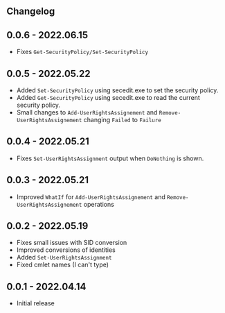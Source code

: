 ﻿## Changelog

## 0.0.6 - 2022.06.15
- Fixes `Get-SecurityPolicy/Set-SecurityPolicy`

## 0.0.5 - 2022.05.22
- Added `Set-SecurityPolicy` using secedit.exe to set the security policy.
- Added `Get-SecurityPolicy` using secedit.exe to read the current security policy.
- Small changes to `Add-UserRightsAssignement` and `Remove-UserRightsAssignement` changing `Failed` to `Failure`

## 0.0.4 - 2022.05.21
- Fixes `Set-UserRightsAssignment` output when `DoNothing` is shown.

## 0.0.3 - 2022.05.21
- Improved `WhatIf` for `Add-UserRightsAssignement` and `Remove-UserRightsAssignement` operations

## 0.0.2 - 2022.05.19
- Fixes small issues with SID conversion
- Improved conversions of identities
- Added `Set-UserRightsAssignment`
- Fixed cmlet names (I can't type)

## 0.0.1 - 2022.04.14
- Initial release